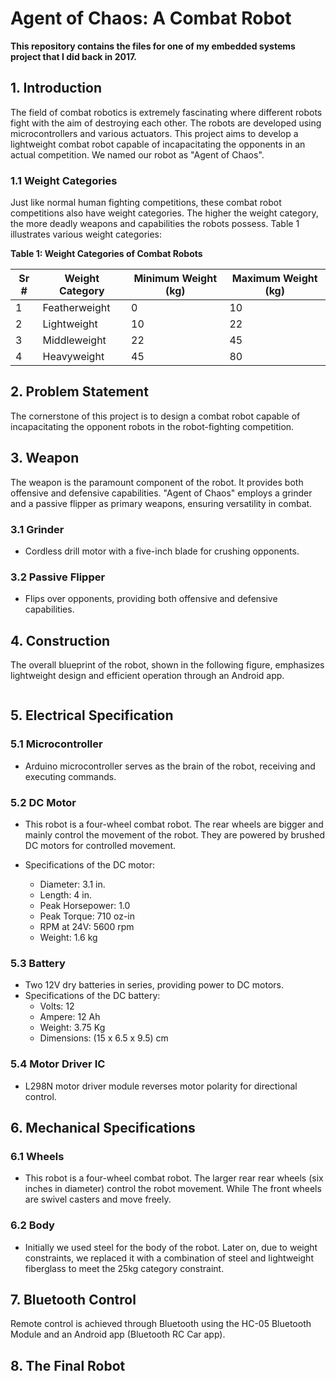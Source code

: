 # Agent of Chaos: A Combat Robot

**This repository contains the files for one of my embedded systems project that I did back in 2017.**

## 1. Introduction

The field of combat robotics is extremely fascinating where different robots fight with the aim of destroying each other. The robots are developed using microcontrollers and various actuators. This project aims to develop a lightweight combat robot capable of incapacitating the opponents in an actual competition. We named our robot as "Agent of Chaos".


### 1.1 Weight Categories

Just like normal human fighting competitions, these combat robot competitions also have weight categories. The higher the weight category, the more deadly weapons and capabilities the robots possess. Table 1 illustrates various weight categories:

**Table 1: Weight Categories of Combat Robots**

| Sr # | Weight Category | Minimum Weight (kg) | Maximum Weight (kg) |
|-----|------------------|----------------------|----------------------|
| 1   | Featherweight    | 0                    | 10                   |
| 2   | Lightweight      | 10                   | 22                   |
| 3   | Middleweight      | 22                   | 45                   |
| 4   | Heavyweight      | 45                   | 80                   |

## 2. Problem Statement

The cornerstone of this project is to design a combat robot capable of incapacitating the opponent robots in the robot-fighting competition.

## 3. Weapon

The weapon is the paramount component of the robot. It provides both offensive and defensive capabilities. "Agent of Chaos" employs a grinder and a passive flipper as primary weapons, ensuring versatility in combat.

### 3.1 Grinder
- Cordless drill motor with a five-inch blade for crushing opponents.

### 3.2 Passive Flipper
- Flips over opponents, providing both offensive and defensive capabilities.

## 4. Construction

The overall blueprint of the robot, shown in the following figure, emphasizes lightweight design and efficient operation through an Android app.

<img src=''>

## 5. Electrical Specification

### 5.1 Microcontroller
- Arduino microcontroller serves as the brain of the robot, receiving and executing commands.

### 5.2 DC Motor
- This robot is a four-wheel combat robot. The rear wheels are bigger and mainly control the movement of the robot. They are powered by brushed DC motors for controlled movement.

- Specifications of the DC motor:
  - Diameter: 3.1 in.
  - Length: 4 in.
  - Peak Horsepower: 1.0
  - Peak Torque: 710 oz-in
  - RPM at 24V: 5600 rpm
  - Weight: 1.6 kg

### 5.3 Battery
- Two 12V dry batteries in series, providing power to DC motors.
- Specifications of the DC battery:
  - Volts: 12
  - Ampere: 12 Ah
  - Weight: 3.75 Kg
  - Dimensions: (15 x 6.5 x 9.5) cm

### 5.4 Motor Driver IC
- L298N motor driver module reverses motor polarity for directional control.

## 6. Mechanical Specifications

### 6.1 Wheels
- This robot is a four-wheel combat robot. The larger rear rear wheels (six inches in diameter) control the robot movement. While The front wheels are swivel casters and move freely.

### 6.2 Body
- Initially we used steel for the body of the robot. Later on, due to weight constraints, we replaced it with a combination of steel and lightweight fiberglass to meet the 25kg category constraint.

## 7. Bluetooth Control

Remote control is achieved through Bluetooth using the HC-05 Bluetooth Module and an Android app (Bluetooth RC Car app).

## 8. The Final Robot
